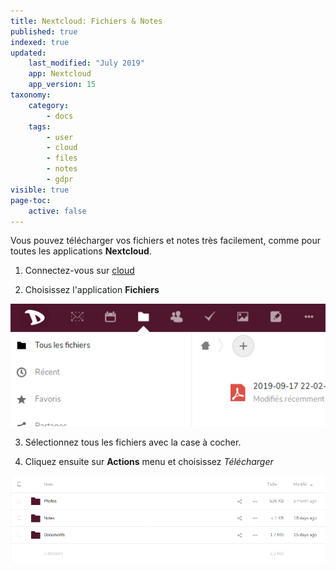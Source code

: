 ```yaml
---
title: Nextcloud: Fichiers & Notes
published: true
indexed: true
updated:
    last_modified: "July 2019"		
    app: Nextcloud
    app_version: 15
taxonomy:
    category:
        - docs
    tags:
        - user
        - cloud
        - files
        - notes
        - gdpr
visible: true
page-toc:
    active: false
---
```


Vous pouvez télécharger vos fichiers et notes très facilement, comme pour toutes les applications **Nextcloud**.

1. Connectez-vous sur [cloud](https://cloud.disroot.org)

2. Choisissez l'application **Fichiers** 

![](fr/select_app.gif)

3. Sélectionnez tous les fichiers avec la case à cocher.

4. Cliquez ensuite sur **Actions** menu et choisissez *Télécharger*

![](fr/files_app.gif)
